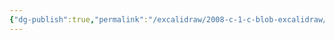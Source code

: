 ```yaml
---
{"dg-publish":true,"permalink":"/excalidraw/2008-c-1-c-blob-excalidraw/","tags":["excalidraw"]}
---
```

<style> .container {font-family: sans-serif; text-align: center;} .button-wrapper button {z-index: 1;height: 40px; width: 100px; margin: 10px;padding: 5px;} .excalidraw .App-menu_top .buttonList { display: flex;} .excalidraw-wrapper { height: 800px; margin: 50px; position: relative;} :root[dir="ltr"] .excalidraw .layer-ui__wrapper .zen-mode-transition.App-menu_bottom--transition-left {transform: none;} </style><script src="https://cdn.jsdelivr.net/npm/react@17/umd/react.production.min.js"></script><script src="https://cdn.jsdelivr.net/npm/react-dom@17/umd/react-dom.production.min.js"></script><script type="text/javascript" src="https://cdn.jsdelivr.net/npm/@excalidraw/excalidraw@0/dist/excalidraw.production.min.js"></script><div id="2008-c-1-c-blobexcalidraw.md"></div><script>(function(){const InitialData={"type":"excalidraw","version":2,"source":"https://github.com/zsviczian/obsidian-excalidraw-plugin/releases/tag/2.2.7","elements":[{"type":"rectangle","version":197,"versionNonce":2039052095,"index":"a0","isDeleted":false,"id":"g8bRoZxF","fillStyle":"solid","strokeWidth":1,"strokeStyle":"dashed","roughness":2,"opacity":100,"angle":0,"x":-162.2376563950192,"y":-145.61337174393736,"strokeColor":"#1e1e1e","backgroundColor":"#ffc9c9","width":358.2105712890625,"height":209.41258070203995,"seed":838534387,"groupIds":["gVOXPC89pNAoTuHcjvcf6"],"frameId":null,"roundness":{"type":3},"boundElements":[],"updated":1719257895524,"link":"[[Thesaurus/2008-c-1-c-blob]]","locked":false},{"type":"line","version":135,"versionNonce":1798163103,"index":"a1","isDeleted":false,"id":"GfVHCm_fTzwn08LOs8Zi9","fillStyle":"solid","strokeWidth":2,"strokeStyle":"solid","roughness":1,"opacity":100,"angle":0,"x":-163.53793334960938,"y":-79.6850814819336,"strokeColor":"#1e1e1e","backgroundColor":"transparent","width":358.9232176268231,"height":2.5113990350782274,"seed":132004947,"groupIds":["gVOXPC89pNAoTuHcjvcf6"],"frameId":null,"roundness":{"type":2},"boundElements":[],"updated":1719256500931,"link":null,"locked":false,"startBinding":null,"endBinding":null,"lastCommittedPoint":null,"startArrowhead":null,"endArrowhead":null,"points":[[0,0],[358.9232176268231,-2.5113990350782274]]},{"type":"line","version":43,"versionNonce":1501109951,"index":"a2","isDeleted":false,"id":"YnCqJ14_1KWrdI8CLFu1Z","fillStyle":"solid","strokeWidth":2,"strokeStyle":"solid","roughness":1,"opacity":100,"angle":0,"x":66.35521527410276,"y":-145.28466347810425,"strokeColor":"#1e1e1e","backgroundColor":"transparent","width":1.6742815709076808,"height":64.45902423502989,"seed":974472317,"groupIds":["gVOXPC89pNAoTuHcjvcf6"],"frameId":null,"roundness":{"type":2},"boundElements":[],"updated":1719256500931,"link":null,"locked":false,"startBinding":null,"endBinding":null,"lastCommittedPoint":null,"startArrowhead":null,"endArrowhead":null,"points":[[0,0],[1.6742815709076808,64.45902423502989]]},{"type":"text","version":104,"versionNonce":470807359,"index":"a3","isDeleted":false,"id":"EF3J6lcg","fillStyle":"solid","strokeWidth":2,"strokeStyle":"solid","roughness":1,"opacity":100,"angle":0,"x":-113.62776811270854,"y":-142.77328776430932,"strokeColor":"#1e1e1e","backgroundColor":"transparent","width":94.90498352050781,"height":57.812819127742465,"seed":139677363,"groupIds":["gVOXPC89pNAoTuHcjvcf6"],"frameId":null,"roundness":null,"boundElements":[],"updated":1719257169403,"link":null,"locked":false,"fontSize":46.25025530219397,"fontFamily":1,"text":"Blob","rawText":"Blob","textAlign":"left","verticalAlign":"top","containerId":null,"originalText":"Blob","autoResize":true,"lineHeight":1.25},{"type":"text","version":89,"versionNonce":1670063153,"index":"a4","isDeleted":false,"id":"Yf8LEfnU","fillStyle":"solid","strokeWidth":2,"strokeStyle":"solid","roughness":1,"opacity":100,"angle":0,"x":85.60922012670801,"y":-131.8905974811093,"strokeColor":"#1e1e1e","backgroundColor":"transparent","width":81.92655944824219,"height":52.6252961007271,"seed":959869299,"groupIds":["gVOXPC89pNAoTuHcjvcf6"],"frameId":null,"roundness":null,"boundElements":[],"updated":1719257169403,"link":null,"locked":false,"fontSize":42.100236880581676,"fontFamily":1,"text":"Size","rawText":"Size","textAlign":"left","verticalAlign":"top","containerId":null,"originalText":"Size","autoResize":true,"lineHeight":1.25},{"type":"text","version":191,"versionNonce":1229796191,"index":"a5","isDeleted":false,"id":"BLMCFf9v","fillStyle":"solid","strokeWidth":1,"strokeStyle":"solid","roughness":2,"opacity":100,"angle":0,"x":-87.44798409546189,"y":-41.51675732713633,"strokeColor":"#1e1e1e","backgroundColor":"#b2f2bb","width":174.45217895507812,"height":57.254774305555536,"seed":1060165629,"groupIds":["gVOXPC89pNAoTuHcjvcf6"],"frameId":null,"roundness":null,"boundElements":[],"updated":1719257169403,"link":null,"locked":false,"fontSize":45.80381944444443,"fontFamily":1,"text":"Content","rawText":"Content","textAlign":"left","verticalAlign":"top","containerId":null,"originalText":"Content","autoResize":true,"lineHeight":1.25}],"appState":{"theme":"light","viewBackgroundColor":"#ffffff","currentItemStrokeColor":"#1e1e1e","currentItemBackgroundColor":"#ffc9c9","currentItemFillStyle":"solid","currentItemStrokeWidth":1,"currentItemStrokeStyle":"solid","currentItemRoughness":2,"currentItemOpacity":100,"currentItemFontFamily":1,"currentItemFontSize":20,"currentItemTextAlign":"left","currentItemStartArrowhead":null,"currentItemEndArrowhead":"arrow","scrollX":201.67140395985274,"scrollY":377.47358036606244,"zoom":{"value":1.352833371484399},"currentItemRoundness":"round","gridSize":null,"gridColor":{"Bold":"#C9C9C9FF","Regular":"#EDEDEDFF"},"currentStrokeOptions":null,"previousGridSize":null,"frameRendering":{"enabled":true,"clip":true,"name":true,"outline":true},"objectsSnapModeEnabled":false},"files":{}};InitialData.scrollToContent=true;App=()=>{const e=React.useRef(null),t=React.useRef(null),[n,i]=React.useState({width:void 0,height:void 0});return React.useEffect(()=>{i({width:t.current.getBoundingClientRect().width,height:t.current.getBoundingClientRect().height});const e=()=>{i({width:t.current.getBoundingClientRect().width,height:t.current.getBoundingClientRect().height})};return window.addEventListener("resize",e),()=>window.removeEventListener("resize",e)},[t]),React.createElement(React.Fragment,null,React.createElement("div",{className:"excalidraw-wrapper",ref:t},React.createElement(ExcalidrawLib.Excalidraw,{ref:e,width:n.width,height:n.height,initialData:InitialData,viewModeEnabled:!0,zenModeEnabled:!0,gridModeEnabled:!1})))},excalidrawWrapper=document.getElementById("2008-c-1-c-blobexcalidraw.md");ReactDOM.render(React.createElement(App),excalidrawWrapper);})();</script>